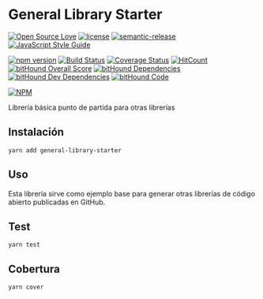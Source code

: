 General Library Starter
=======================

[![Open Source Love](https://badges.frapsoft.com/os/v2/open-source.svg?v=102)](https://github.com/ellerbrock/open-source-badge/)
[![license](https://img.shields.io/github/license/mashape/apistatus.svg)]()
[![semantic-release](https://img.shields.io/badge/%20%20%F0%9F%93%A6%F0%9F%9A%80-semantic--release-e10079.svg)](https://github.com/semantic-release/semantic-release)
[![JavaScript Style Guide](https://img.shields.io/badge/code_style-standard-brightgreen.svg)](https://standardjs.com)

[![npm version](https://badge.fury.io/js/general-library-starter.svg)](https://badge.fury.io/js/general-library-starter)
[![Build Status](https://travis-ci.org/lmsp/general-library-starter.svg?branch=master)](https://travis-ci.org/lmsp/general-library-starter)
[![Coverage Status](https://coveralls.io/repos/github/lmsp/general-library-starter/badge.svg?branch=master)](https://coveralls.io/github/lmsp/general-library-starter?branch=master)
[![HitCount](http://hits.dwyl.io/lmsp/general-library-starter.svg)](http://hits.dwyl.io/lmsp/general-library-starter)
[![bitHound Overall Score](https://www.bithound.io/github/lmsp/general-library-starter/badges/score.svg)](https://www.bithound.io/github/lmsp/general-library-starter)
[![bitHound Dependencies](https://www.bithound.io/github/lmsp/general-library-starter/badges/dependencies.svg)](https://www.bithound.io/github/lmsp/general-library-starter/master/dependencies/npm)
[![bitHound Dev Dependencies](https://www.bithound.io/github/lmsp/general-library-starter/badges/devDependencies.svg)](https://www.bithound.io/github/lmsp/general-library-starter/master/dependencies/npm)
[![bitHound Code](https://www.bithound.io/github/lmsp/general-library-starter/badges/code.svg)](https://www.bithound.io/github/lmsp/general-library-starter)

[![NPM](https://nodei.co/npm/general-library-starter.png?downloads=true&downloadRank=true&stars=true)](https://nodei.co/npm/general-library-starter/)

Librería básica punto de partida para otras librerías

## Instalación

  `yarn add general-library-starter`

## Uso

Esta librería sirve como ejemplo base para generar otras librerías de código
abierto publicadas en GitHub.

## Test

  `yarn test`

## Cobertura

  `yarn cover`

